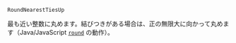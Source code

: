 ```
RoundNearestTiesUp
```

最も近い整数に丸めます。結びつきがある場合は、正の無限大に向かって丸めます（Java/JavaScript [`round`](@ref) の動作）。
